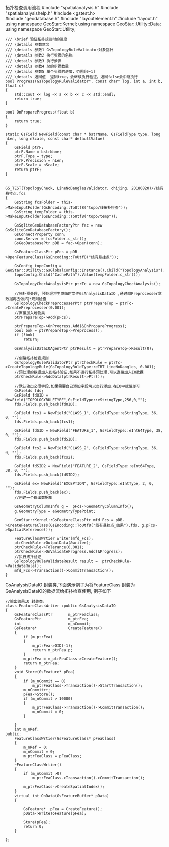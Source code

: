 拓扑检查调用流程
	#include "spatialanalysis.h"
	#include "spatialanalysishelp.h"
	#include <gstest.h>  
	#include "geodatabase.h"
	#include "layoutelement.h"
	#include "layout.h"
	using namespace  GeoStar::Kernel;
	using namespace  GeoStar::Utility::Data;
	using namespace  GeoStar::Utility;
	
	
	/// \brief 验证拓扑规则时的进度
	/// \details 参数意义
	/// \details 参数1 GsTopologyRuleValidator对象指针
	/// \details 参数2 执行步骤的名称
	/// \details 参数3 执行步骤
	/// \details 参数4 总的步骤数量
	/// \details 参数5 单个步骤的进度，范围[0~1]
	/// \details 返回值  返回true，会继续执行验证，返回false会中断执行
	bool Progress(GsTopologyRuleValidator*, const char* log, int a, int b, float c)
	{
		std::cout << log << a << b << c << std::endl;
		return true;
	}
	
	bool OnPropareProgress(float b)
	{
		return true;
	}
	
	static GsField NewField(const char * bstrName, GsFieldType type, long nLen, long nScale, const char* defaultValue)
	{
		GsField ptrF;
		ptrF.Name = bstrName;
		ptrF.Type = type;
		ptrF.Precision = nLen;
		ptrF.Scale = nScale;
		return ptrF;
	}
	

	GS_TEST(TopologyCheck, LineNoDanglesValidator, chijing, 20180820)//线有悬挂点.fcs
	{
		GsString fcsFolder = this->MakeInputFolder(GsEncoding::ToUtf8("topo/线拓扑检查"));
		GsString tempFolder = this->MakeInputFolder(GsEncoding::ToUtf8("topo/temp"));
	
		GsSqliteGeoDatabaseFactoryPtr fac = new GsSqliteGeoDatabaseFactory();
		GsConnectProperty conn;
		conn.Server = fcsFolder.c_str();
		GsGeoDatabasePtr pDB = fac->Open(conn);
	
		GsFeatureClassPtr pFcs = pDB->OpenFeatureClass(GsEncoding::ToUtf8("线有悬挂点"));
	
		GsConfig topoConfig = GeoStar::Utility::GsGlobalConfig::Instance().Child("TopologyAnalysis");
		topoConfig.Child("CachePath").Value(tempFolder.c_str());
	
		GsTopologyCheckAnalysisPtr ptrTc = new GsTopologyCheckAnalysis();
	
		//拓扑预处理, 预处理将生成临时文件GsAnalysisDataIO ,通过向Preprocesser拿数据再去做拓扑规则检查
		GsTopologyCheckPreprocesserPtr ptrPrepareTop = ptrTc->CreatePreprocesser(0.001);
		//直接加入地物类
		ptrPrepareTop->Add(pFcs);
	
		ptrPrepareTop->OnProgress.Add(&OnPropareProgress);
		bool bok = ptrPrepareTop->Preprocess();
		if (!bok)
			return;
	
		GsAnalysisDataIOAgentPtr ptrResult = ptrPrepareTop->Result(0);
	
		//创建拓扑检查规则
		GsTopologyRuleValidatorPtr ptrCheckRule = ptrTc->CreateTopologyRule(GsTopologyRuleType::eTRT_LineNoDangles, 0.001);
		//预处理的数据加入到拓扑验证,如果不进行拓扑预处理,可以直接加入IO数据
		ptrCheckRule->AddData(ptrResult->Ptr());
	
		//默认输出必须字段,如果需要自己添加字段可以自行添加,在IO中赋值即可
		GsFields fds;
		GsField fdOID = NewField("TOPOLOGYRULETYPE",GsFieldType::eStringType,256,0,"");
		fds.Fields.push_back(fdOID);
	
		GsField fcs1 = NewField("CLASS_1", GsFieldType::eStringType, 36, 0, "");
		fds.Fields.push_back(fcs1);
	
		GsField fdSID = NewField("FEATURE_1", GsFieldType::eInt64Type, 38, 0, "");
		fds.Fields.push_back(fdSID);
	
		GsField fcs2 = NewField("CLASS_2", GsFieldType::eStringType, 36, 0, "");
		fds.Fields.push_back(fcs2);
	
		GsField fdSID2 = NewField("FEATURE_2", GsFieldType::eInt64Type, 38, 0, "");
		fds.Fields.push_back(fdSID2);
	
		GsField ex= NewField("EXCEPTION", GsFieldType::eIntType, 2, 0, "");
		fds.Fields.push_back(ex);
		//创建一个输出数据集
	
		GsGeometryColumnInfo g =  pFcs->GeometryColumnInfo();
		g.GeometryType = eGeometryTypePoint;
	
		GeoStar::Kernel::GsFeatureClassPtr mfd_Fcs = pDB->CreateFeatureClass(GsEncoding::ToUtf8("线有悬挂点_结果"),fds, g,pFcs->SpatialReference());
	
		FeatureClassWrtier writer(mfd_Fcs);
		ptrCheckRule->OutputData(&writer);
		ptrCheckRule->Tolerance(0.001);
		ptrCheckRule->OnValidateProgress.Add(&Progress);
		//执行拓扑验证
		GsTopologyRuleValidateResult result =  ptrCheckRule->ValidateRule();
		mfd_Fcs->Transaction()->CommitTransaction(); 
	}

GsAnalysisDataIO 封装类,下面演示例子为将FeatureClass 封装为GsAnalysisDataIO的数据流给拓扑检查使用, 
例子如下



	//输出结果IO 封装类。
	class FeatureClassWrtier :public GsAnalysisDataIO
	{
		GsFeatureClassPtr		m_ptrFeaClass;
		GsFeaturePtr			m_ptrFea;
		int						m_nCommit;
		GsFeature*				CreateFeature()
		{
			if (m_ptrFea)
			{
				m_ptrFea->OID(-1);
				return m_ptrFea.p;
			}
			m_ptrFea = m_ptrFeaClass->CreateFeature();
			return m_ptrFea;
		}
		void Store(GsFeature* pFea)
		{
			if (m_nCommit == 0)
				m_ptrFeaClass->Transaction()->StartTransaction();
			m_nCommit++;
			pFea->Store();
			if (m_nCommit > 10000)
			{
				m_ptrFeaClass->Transaction()->CommitTransaction();
				m_nCommit = 0;
			}
	
		}
		int m_nRef;
	public:
		FeatureClassWrtier(GsFeatureClass* pFeaClass)
		{
			m_nRef = 0;
			m_nCommit = 0;
			m_ptrFeaClass = pFeaClass;
		}
		~FeatureClassWrtier()
		{
			if (m_nCommit >0)
				m_ptrFeaClass->Transaction()->CommitTransaction();
	
			m_ptrFeaClass->CreateSpatialIndex();
		}
		virtual int OnData(GsFeatureBuffer* pData)
		{
	
			GsFeature*	pFea = CreateFeature();
			pData->WriteToFeature(pFea);
	
			Store(pFea);
			return 0;
		}
	
	};